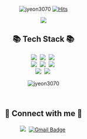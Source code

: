 <p align="center">
  <img alt="jyeon3070" src="https://komarev.com/ghpvc/?username=jyeon3070&label=Profile%20views&color=0e75b6&style=flat" />
  <a href="https://hits.seeyoufarm.com">
    <img alt="Hits" src="https://hits.seeyoufarm.com/api/count/incr/badge.svg?url=https%3A%2F%2Fgithub.com%2Fjyeon3070%2Fhit-counter&count_bg=%2379C83D&title_bg=%23555555&icon=&icon_color=%23E7E7E7&title=hits&edge_flat=false" />
  </a>
</p>


<p align="center">
  <img src="https://capsule-render.vercel.app/api?type=waving&color=auto&height=300&section=header&text=Hi%F0%9F%91%8B,%20I%27m%20Jiyeon&fontSize=80&animation=fadeIn&fontAlignY=38&descAlignY=51&descAlign=62"
</p>

## <p align="center">📚 Tech Stack 📚</p>
<p align="center">
  <img src="https://img.shields.io/badge/HTML5-E34F26?style=flat-square&logo=JavaScript&logoColor=white"/></a>&nbsp
  <img src="https://img.shields.io/badge/CSS3-1572B6?style=flat-square&logo=CSS3&logoColor=white"/></a>&nbsp
  <img src="https://img.shields.io/badge/JavaScript-F7DF1E?style=flat-square&logo=JavaScript&logoColor=white"/></a>&nbsp
  <br>
  <img src="https://img.shields.io/badge/Java-007396?style=flat-square&logo=Java&logoColor=white"/></a>&nbsp
  <img src="https://img.shields.io/badge/Springboot-6DB33F?style=flat-square&logo=spring&logoColor=white"/></a>&nbsp
  <img src="https://img.shields.io/badge/Mysql-4479A1?style=flat-square&logo=MySQL&logoColor=white"/></a>&nbsp
  <br>
  <img src="https://img.shields.io/badge/MariaDB-003545?style=flat-square&logo=MariaDB&logoColor=white"/></a>&nbsp
  <img src="https://img.shields.io/badge/Git-F05032?style=flat-square&logo=Git&logoColor=white"/></a>&nbsp 
</p>
 
<p align="center">
  <img align="center" src="https://github-readme-stats.vercel.app/api?username=jyeon3070&show_icons=true&locale=en" alt="jyeon3070" />
</p>
<br>
  
  
## <p align="center">🤝 Connect with me 🤝</p>
<p align="center">
  <a href="https://www.instagram.com/songjeon/">
  <img src="https://img.shields.io/badge/Instagram-E4405F?style=flat-square&logo=Instagram&logoColor=white&link=https://www.instagram.com/songjeon"/></a>&nbsp
  </a>
  <a href="mailto:jyeon3070@gmail.com">
  <img src="https://img.shields.io/badge/Gmail-d14836?style=flat-square&logo=Gmail&logoColor=white&link=mailto:jyeon3070@gmail.com" alt="Gmail Badge"/></a>&nbsp
  </a>
</p> 

  

